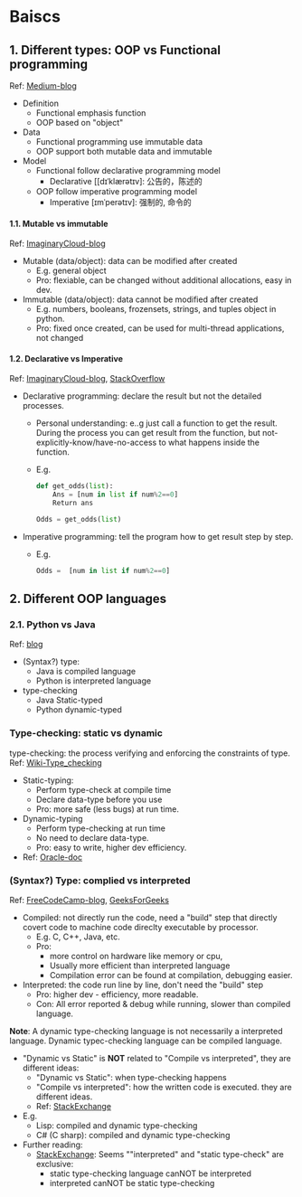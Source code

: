 # Baiscs

## 1. Different types: OOP vs Functional programming

Ref: [Medium-blog](https://medium.com/@shaistha24/functional-programming-vs-object-oriented-programming-oop-which-is-better-82172e53a526)

- Definition
  - Functional emphasis function
  - OOP based on "object"	
- Data
  - Functional programming use immutable data
  - OOP support both mutable data and immutable
- Model
  - Functional follow declarative programming model
    - Declarative [[dɪˈklærətɪv]: 公告的，陈述的
  - OOP follow imperative programming model
    - Imperative [ɪmˈperətɪv]: 强制的, 命令的



#### 1.1. Mutable vs immutable

Ref: [ImaginaryCloud-blog](https://www.imaginarycloud.com/blog/functional-programming-vs-oop/#mut)

- Mutable (data/object): data can be modified after created
  - E.g. general object
  - Pro: flexiable, can be changed without additional allocations, easy in dev.
- Immutable (data/object): data cannot be modified after created
  - E.g. numbers, booleans, frozensets, strings, and tuples object in python. 
  - Pro: fixed once created, can be used for multi-thread applications, not changed

#### 1.2. Declarative vs Imperative

Ref: [ImaginaryCloud-blog](https://www.imaginarycloud.com/blog/functional-programming-vs-oop/#imperative), [StackOverflow](https://stackoverflow.com/questions/1784664/what-is-the-difference-between-declarative-and-imperative-paradigm-in-programmin)

- Declarative programming: declare the result but not the detailed processes.
  - Personal understanding: e..g just call a function to get the result. During the process you can get result from the function, but not-explicitly-know/have-no-access to what happens inside the function.
  - E.g.

    ```python
    def get_odds(list):
        Ans = [num in list if num%2==0]
        Return ans
    
    Odds = get_odds(list)
    ```

- Imperative programming: tell the program how to get result step by step.
  - E.g.

  	```python
  	Odds =  [num in list if num%2==0]
    ```

## 2. Different OOP languages

### 2.1. Python vs Java

Ref: [blog](https://www.bmc.com/blogs/python-vs-java/)

- (Syntax?) type:
  - Java is compiled language
  - Python is interpreted language
- type-checking
  - Java Static-typed
  - Python dynamic-typed



### Type-checking: static vs dynamic

type-checking: the process verifying and enforcing the constraints of type. Ref: [Wiki-Type_checking](https://en.wikipedia.org/wiki/Type_system#Type_checking)



- Static-typing: 
  - Perform type-check at compile time
  - Declare data-type before you use
  - Pro: more safe (less bugs) at run time.
- Dynamic-typing
  - Perform type-checking at run time
  - No need to declare data-type.
  - Pro: easy to write, higher dev efficiency.
- Ref: [Oracle-doc](https://docs.oracle.com/cd/E57471_01/bigData.100/extensions_bdd/src/cext_transform_typing.html)
						

### (Syntax?) Type: complied vs interpreted

Ref: [FreeCodeCamp-blog](https://www.freecodecamp.org/news/compiled-versus-interpreted-languages/), [GeeksForGeeks](https://www.geeksforgeeks.org/difference-between-compiled-and-interpreted-language/)

- Compiled: not directly run the code, need a "build" step that directly covert code to machine code direclty executable by processor.
  - E.g. C, C++, Java, etc.
  - Pro: 
    - more control on hardware like memory or cpu, 
    - Usually more efficient than interpreted language
    - Compilation error can be found at compilation, debugging easier.
- Interpreted: the code run line by line, don't need the "build" step
  - Pro: higher dev - efficiency, more readable.
  - Con: All error reported & debug while running, slower than compiled language.

**Note**: A dynamic type-checking language is not necessarily a interpreted language. Dynamic typec-checking language can be compiled language. 
- "Dynamic vs Static" is **NOT** related to "Compile vs interpreted", they are different ideas:
  - "Dynamic vs Static": when type-checking happens
  - "Compile vs interpreted": how the written code is executed. they are different ideas. 
  - Ref: [StackExchange](https://softwareengineering.stackexchange.com/questions/88645/are-dynamic-languages-always-interpreted)
- E.g.
  - Lisp: compiled and dynamic type-checking 
  - C# (C sharp): compiled and dynamic type-checking
- Further reading:
  - [StackExchange](https://softwareengineering.stackexchange.com/questions/332214/can-an-interpreted-statically-typed-language-be-considered-type-safe): Seems ""interpreted" and "static type-check" are exclusive:
    - static type-checking language canNOT be interpreted
    - interpreted canNOT be static type-checking
